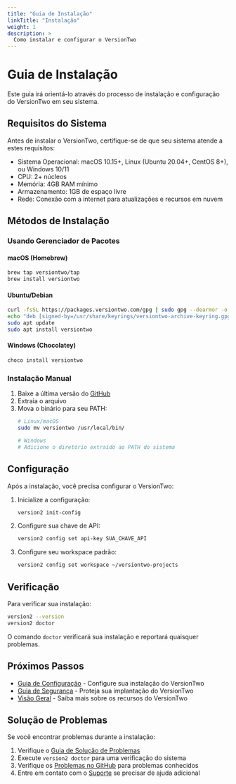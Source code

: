 ```yaml
---
title: "Guia de Instalação"
linkTitle: "Instalação"
weight: 1
description: >
  Como instalar e configurar o VersionTwo
---
```


# Guia de Instalação

Este guia irá orientá-lo através do processo de instalação e configuração do VersionTwo em seu sistema.

## Requisitos do Sistema

Antes de instalar o VersionTwo, certifique-se de que seu sistema atende a estes requisitos:

- Sistema Operacional: macOS 10.15+, Linux (Ubuntu 20.04+, CentOS 8+), ou Windows 10/11
- CPU: 2+ núcleos
- Memória: 4GB RAM mínimo
- Armazenamento: 1GB de espaço livre
- Rede: Conexão com a internet para atualizações e recursos em nuvem

## Métodos de Instalação

### Usando Gerenciador de Pacotes

#### macOS (Homebrew)
```bash
brew tap versiontwo/tap
brew install versiontwo
```

#### Ubuntu/Debian
```bash
curl -fsSL https://packages.versiontwo.com/gpg | sudo gpg --dearmor -o /usr/share/keyrings/versiontwo-archive-keyring.gpg
echo "deb [signed-by=/usr/share/keyrings/versiontwo-archive-keyring.gpg] https://packages.versiontwo.com/apt stable main" | sudo tee /etc/apt/sources.list.d/versiontwo.list
sudo apt update
sudo apt install versiontwo
```

#### Windows (Chocolatey)
```powershell
choco install versiontwo
```

### Instalação Manual

1. Baixe a última versão do [GitHub](https://github.com/versiontwo/cli/releases)
2. Extraia o arquivo
3. Mova o binário para seu PATH:
   ```bash
   # Linux/macOS
   sudo mv versiontwo /usr/local/bin/
   
   # Windows
   # Adicione o diretório extraído ao PATH do sistema
   ```

## Configuração

Após a instalação, você precisa configurar o VersionTwo:

1. Inicialize a configuração:
   ```bash
   version2 init-config
   ```

2. Configure sua chave de API:
   ```bash
   version2 config set api-key SUA_CHAVE_API
   ```

3. Configure seu workspace padrão:
   ```bash
   version2 config set workspace ~/versiontwo-projects
   ```

## Verificação

Para verificar sua instalação:

```bash
version2 --version
version2 doctor
```

O comando `doctor` verificará sua instalação e reportará quaisquer problemas.

## Próximos Passos

- [Guia de Configuração](/docs/guides/configuration/) - Configure sua instalação do VersionTwo
- [Guia de Segurança](/docs/guides/security/) - Proteja sua implantação do VersionTwo
- [Visão Geral](/docs/overview/) - Saiba mais sobre os recursos do VersionTwo

## Solução de Problemas

Se você encontrar problemas durante a instalação:

1. Verifique o [Guia de Solução de Problemas](/tutorials/troubleshooting/)
2. Execute `version2 doctor` para uma verificação do sistema
3. Verifique os [Problemas no GitHub](https://github.com/versiontwo/cli/issues) para problemas conhecidos
4. Entre em contato com o [Suporte](/support/) se precisar de ajuda adicional 